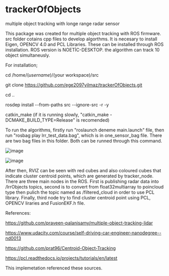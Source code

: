 # trackerOfObjects
multiple object tracking with longe range radar sensor

This package was created for multiple object tracking with ROS firmware. src folder cotains cpp files to develop algorthms. It is necesary to install Eigen, OPENCV 4.0 and PCL Libraries. These can be installed through ROS installation. ROS version is NOETİC-DESKTOP. the algorithm can track 10 object simultaneusly.


For installation;

cd /home/($username)/($your workspace)/src

git clone https://github.com/ege2097yilmaz/trackerOfObjects.git

cd ..

rosdep install --from-paths src --ignore-src -r -y

catkin_make (if it is running slowly, "catkin_make -DCMAKE_BUILD_TYPE=Release" is recomended)


To run the algorithms, firstly run "roslaunch deneme main.launch" file, then run "rosbag play lrr_test_data.bag", which is in one_sensor_bag file. There are two bag files in this folder. Both can be runned through this command. 


![image](https://user-images.githubusercontent.com/109589040/187860323-9db87209-4e56-4872-b27d-7ebbda564e91.png)

![image](https://user-images.githubusercontent.com/109589040/187862505-aaa87246-e8dc-4a4d-875c-10dde754bf07.png)


After then, RVIZ can be seen with red cubes and also coloured cubes that indicate cluster centroid points, which are generated by tracker_node. There are three main nodes in the ROS. First is publishing radar data into /lrrObjects topics, second is to convert from float32multiarray to poincloud type then pulich the topic named as /filtered_cloud in order to use PCL library. Finally, third node try to find cluster centroid point using PCL, OPENCV liraries and FusionEKF.h file.  

References:

https://github.com/praveen-palanisamy/multiple-object-tracking-lidar

https://www.udacity.com/course/self-driving-car-engineer-nanodegree--nd0013

https://github.com/prat96/Centroid-Object-Tracking

https://pcl.readthedocs.io/projects/tutorials/en/latest

This implemetation referenced these sources.
